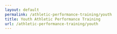 ```yaml
---
layout: default
permalink: /athletic-performance-training/youth
title: Youth Athletic Performance Training
url: /athletic-performance-training/youth
---
```


